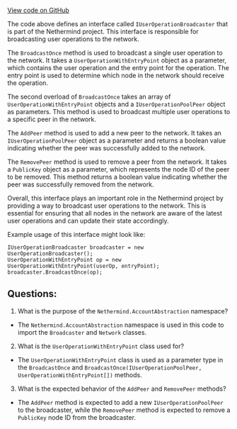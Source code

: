 [View code on GitHub](https://github.com/NethermindEth/nethermind/src/Nethermind/Nethermind.AccountAbstraction/Source/IUserOperationBroadcaster.cs)

The code above defines an interface called `IUserOperationBroadcaster` that is part of the Nethermind project. This interface is responsible for broadcasting user operations to the network. 

The `BroadcastOnce` method is used to broadcast a single user operation to the network. It takes a `UserOperationWithEntryPoint` object as a parameter, which contains the user operation and the entry point for the operation. The entry point is used to determine which node in the network should receive the operation. 

The second overload of `BroadcastOnce` takes an array of `UserOperationWithEntryPoint` objects and a `IUserOperationPoolPeer` object as parameters. This method is used to broadcast multiple user operations to a specific peer in the network. 

The `AddPeer` method is used to add a new peer to the network. It takes an `IUserOperationPoolPeer` object as a parameter and returns a boolean value indicating whether the peer was successfully added to the network. 

The `RemovePeer` method is used to remove a peer from the network. It takes a `PublicKey` object as a parameter, which represents the node ID of the peer to be removed. This method returns a boolean value indicating whether the peer was successfully removed from the network. 

Overall, this interface plays an important role in the Nethermind project by providing a way to broadcast user operations to the network. This is essential for ensuring that all nodes in the network are aware of the latest user operations and can update their state accordingly. 

Example usage of this interface might look like:

```
IUserOperationBroadcaster broadcaster = new UserOperationBroadcaster();
UserOperationWithEntryPoint op = new UserOperationWithEntryPoint(userOp, entryPoint);
broadcaster.BroadcastOnce(op);
```
## Questions: 
 1. What is the purpose of the `Nethermind.AccountAbstraction` namespace?
- The `Nethermind.AccountAbstraction` namespace is used in this code to import the `Broadcaster` and `Network` classes.

2. What is the `UserOperationWithEntryPoint` class used for?
- The `UserOperationWithEntryPoint` class is used as a parameter type in the `BroadcastOnce` and `BroadcastOnce(IUserOperationPoolPeer, UserOperationWithEntryPoint[])` methods.

3. What is the expected behavior of the `AddPeer` and `RemovePeer` methods?
- The `AddPeer` method is expected to add a new `IUserOperationPoolPeer` to the broadcaster, while the `RemovePeer` method is expected to remove a `PublicKey` node ID from the broadcaster.